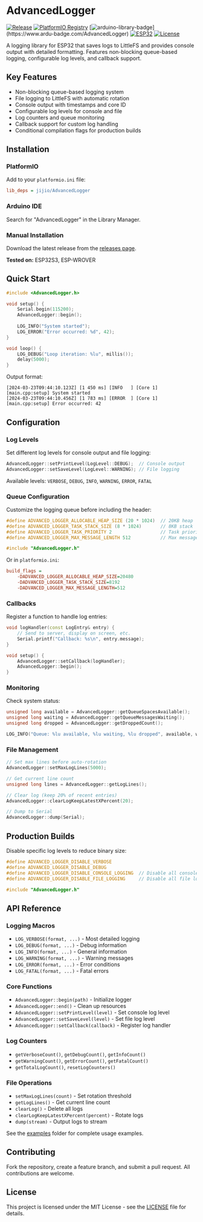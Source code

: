# AdvancedLogger

[![Release](https://img.shields.io/github/v/release/jibrilsharafi/AdvancedLogger)](https://github.com/jibrilsharafi/AdvancedLogger/releases/latest)
[![PlatformIO Registry](https://badges.registry.platformio.org/packages/jijio/library/AdvancedLogger.svg)](https://registry.platformio.org/libraries/jijio/AdvancedLogger)
[![arduino-library-badge](https://www.ardu-badge.com/badge/AdvancedLogger.svg?)](https://www.ardu-badge.com/AdvancedLogger)
[![ESP32](https://img.shields.io/badge/ESP-32S3-000000.svg?longCache=true&style=flat&colorA=CC101F)](https://www.espressif.com/en/products/socs/esp32-S3)
[![License](https://img.shields.io/badge/License-MIT-green.svg)](https://github.com/jibrilsharafi/AdvancedLogger/blob/master/LICENSE)

A logging library for ESP32 that saves logs to LittleFS and provides console output with detailed formatting. Features non-blocking queue-based logging, configurable log levels, and callback support.

## Key Features

- Non-blocking queue-based logging system
- File logging to LittleFS with automatic rotation
- Console output with timestamps and core ID
- Configurable log levels for console and file
- Log counters and queue monitoring
- Callback support for custom log handling
- Conditional compilation flags for production builds

## Installation

### PlatformIO
Add to your `platformio.ini` file:
```ini
lib_deps = jijio/AdvancedLogger
```

### Arduino IDE
Search for "AdvancedLogger" in the Library Manager.

### Manual Installation
Download the latest release from the [releases page](https://github.com/jibrilsharafi/AdvancedLogger/releases).

**Tested on:** ESP32S3, ESP-WROVER

## Quick Start

```cpp
#include <AdvancedLogger.h>

void setup() {
    Serial.begin(115200);
    AdvancedLogger::begin();
    
    LOG_INFO("System started");
    LOG_ERROR("Error occurred: %d", 42);
}

void loop() {
    LOG_DEBUG("Loop iteration: %lu", millis());
    delay(5000);
}
```

Output format:
```
[2024-03-23T09:44:10.123Z] [1 450 ms] [INFO   ] [Core 1] [main.cpp:setup] System started
[2024-03-23T09:44:10.456Z] [1 783 ms] [ERROR  ] [Core 1] [main.cpp:setup] Error occurred: 42
```

## Configuration

### Log Levels
Set different log levels for console output and file logging:

```cpp
AdvancedLogger::setPrintLevel(LogLevel::DEBUG);  // Console output
AdvancedLogger::setSaveLevel(LogLevel::WARNING); // File logging
```

Available levels: `VERBOSE`, `DEBUG`, `INFO`, `WARNING`, `ERROR`, `FATAL`

### Queue Configuration
Customize the logging queue before including the header:

```cpp
#define ADVANCED_LOGGER_ALLOCABLE_HEAP_SIZE (20 * 1024)  // 20KB heap
#define ADVANCED_LOGGER_TASK_STACK_SIZE (8 * 1024)       // 8KB stack
#define ADVANCED_LOGGER_TASK_PRIORITY 2                  // Task priority
#define ADVANCED_LOGGER_MAX_MESSAGE_LENGTH 512           // Max message size

#include "AdvancedLogger.h"
```

Or in `platformio.ini`:
```ini
build_flags = 
    -DADVANCED_LOGGER_ALLOCABLE_HEAP_SIZE=20480
    -DADVANCED_LOGGER_TASK_STACK_SIZE=8192
    -DADVANCED_LOGGER_MAX_MESSAGE_LENGTH=512
```

### Callbacks
Register a function to handle log entries:

```cpp
void logHandler(const LogEntry& entry) {
    // Send to server, display on screen, etc.
    Serial.printf("Callback: %s\n", entry.message);
}

void setup() {
    AdvancedLogger::setCallback(logHandler);
    AdvancedLogger::begin();
}
```

### Monitoring
Check system status:

```cpp
unsigned long available = AdvancedLogger::getQueueSpacesAvailable();
unsigned long waiting = AdvancedLogger::getQueueMessagesWaiting();
unsigned long dropped = AdvancedLogger::getDroppedCount();

LOG_INFO("Queue: %lu available, %lu waiting, %lu dropped", available, waiting, dropped);
```

### File Management
```cpp
// Set max lines before auto-rotation
AdvancedLogger::setMaxLogLines(5000);

// Get current line count
unsigned long lines = AdvancedLogger::getLogLines();

// Clear log (keep 20% of recent entries)
AdvancedLogger::clearLogKeepLatestXPercent(20);

// Dump to Serial
AdvancedLogger::dump(Serial);
```

## Production Builds

Disable specific log levels to reduce binary size:

```cpp
#define ADVANCED_LOGGER_DISABLE_VERBOSE
#define ADVANCED_LOGGER_DISABLE_DEBUG
#define ADVANCED_LOGGER_DISABLE_CONSOLE_LOGGING  // Disable all console output
#define ADVANCED_LOGGER_DISABLE_FILE_LOGGING     // Disable all file logging

#include "AdvancedLogger.h"
```

## API Reference

### Logging Macros
- `LOG_VERBOSE(format, ...)` - Most detailed logging
- `LOG_DEBUG(format, ...)` - Debug information  
- `LOG_INFO(format, ...)` - General information
- `LOG_WARNING(format, ...)` - Warning messages
- `LOG_ERROR(format, ...)` - Error conditions
- `LOG_FATAL(format, ...)` - Fatal errors

### Core Functions
- `AdvancedLogger::begin(path)` - Initialize logger
- `AdvancedLogger::end()` - Clean up resources
- `AdvancedLogger::setPrintLevel(level)` - Set console log level
- `AdvancedLogger::setSaveLevel(level)` - Set file log level
- `AdvancedLogger::setCallback(callback)` - Register log handler

### Log Counters
- `getVerboseCount()`, `getDebugCount()`, `getInfoCount()`
- `getWarningCount()`, `getErrorCount()`, `getFatalCount()`
- `getTotalLogCount()`, `resetLogCounters()`

### File Operations
- `setMaxLogLines(count)` - Set rotation threshold
- `getLogLines()` - Get current line count
- `clearLog()` - Delete all logs
- `clearLogKeepLatestXPercent(percent)` - Rotate logs
- `dump(stream)` - Output logs to stream

See the [examples](examples/) folder for complete usage examples.

## Contributing

Fork the repository, create a feature branch, and submit a pull request. All contributions are welcome.

## License

This project is licensed under the MIT License - see the [LICENSE](LICENSE) file for details.
